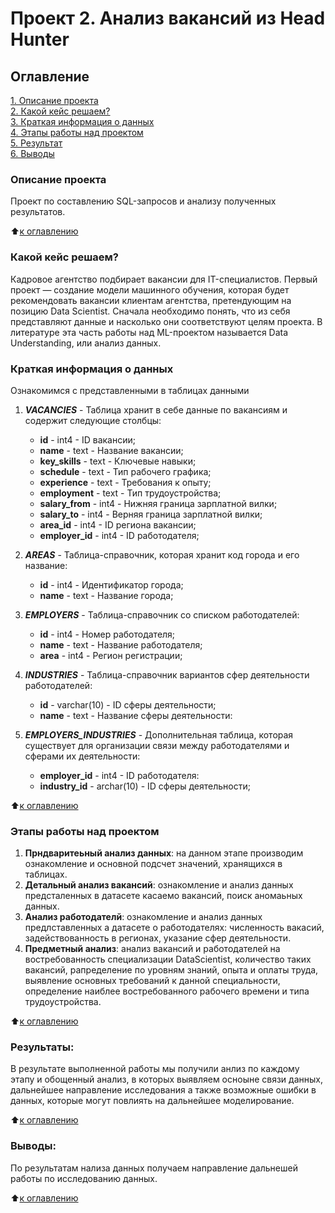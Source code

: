 # Проект 2. Анализ вакансий из Head Hunter

## Оглавление  
[1. Описание проекта](https://github.com/PavelALA/Project_1/blob/master/DataScience/Блок2/Project-2.%20Анализ%20вакансий%20на%20Head%20Hunter/README.md#Описание-проекта)  
[2. Какой кейс решаем?](https://github.com/PavelALA/Project_1/blob/master/DataScience/Блок2/Project-2.%20Анализ%20вакансий%20на%20Head%20Hunter/README.md#Какой-кейс-решаем)  
[3. Краткая информация о данных](https://github.com/PavelALA/Project_1/blob/master/DataScience/Блок2/Project-2.%20Анализ%20вакансий%20на%20Head%20Hunter/README.md#Краткая-информация-о-данных)  
[4. Этапы работы над проектом](https://github.com/PavelALA/Project_1/blob/master/DataScience/Блок2/Project-2.%20Анализ%20вакансий%20на%20Head%20Hunter/README.md#Этапы-работы-над-проектом)  
[5. Результат](https://github.com/PavelALA/Project_1/blob/master/DataScience/Блок2/Project-2.%20Анализ%20вакансий%20на%20Head%20Hunter/README.md#Результаты)    
[6. Выводы](https://github.com/PavelALA/Project_1/blob/master/DataScience/Блок2/Project-2.%20Анализ%20вакансий%20на%20Head%20Hunter/README.md#Выводы) 

### Описание проекта    
Проект по составлению SQL-запросов и анализу полученных результатов.

:arrow_up:[к оглавлению](https://github.com/PavelALA/Project_1/blob/master/DataScience/Блок2/Project-2.%20Анализ%20вакансий%20на%20Head%20Hunter/README.md#Оглавление)


### Какой кейс решаем?    
Кадровое агентство подбирает вакансии для IT-специалистов. Первый проект — создание модели машинного обучения, которая будет рекомендовать вакансии клиентам агентства, претендующим на позицию Data Scientist. Сначала необходимо понять, что из себя представляют данные и насколько они соответствуют целям проекта. В литературе эта часть работы над ML-проектом называется Data Understanding, или анализ данных.


### Краткая информация о данных
Ознакомимся с представленными в таблицах данными

1. ***VACANCIES*** - Таблица хранит в себе данные по вакансиям и содержит следующие столбцы:
    - **id** - int4 - ID вакансии;
    - **name** - text -  Название вакансии;
    - **key_skills** - text - Ключевые навыки;
    - **schedule** - text - Тип рабочего графика;
    - **experience** - text - Требования к опыту;
    - **employment** - text - Тип трудоустройства;
    - **salary_from** - int4 - Нижняя граница зарплатной вилки;
    - **salary_to** - int4 - Верняя граница зарплатной вилки;
    - **area_id** - int4 - ID региона вакансии;
    - **employer_id** - int4 - ID работодателя;

2. ***AREAS*** - Таблица-справочник, которая хранит код города и его название:
    - **id** - int4 - Идентификатор города;
    - **name** - text - Название города;

3. ***EMPLOYERS*** - Таблица-справочник со списком работодателей:
    - **id** - int4 - Номер работодателя;
    - **name** - text - Название работодателя;
    - **area** - int4 - Регион регистрации;

4. ***INDUSTRIES*** - Таблица-справочник вариантов сфер деятельности работодателей:
    - **id** - varchar(10) - ID сферы деятельности;
    - **name** - text - Название сферы деятельности:

5. ***EMPLOYERS_INDUSTRIES*** - Дополнительная таблица, которая существует для организации связи между работодателями и сферами их деятельности:
    - **employer_id** - int4 - ID работодателя:
    - **industry_id** - archar(10) - ID сферы деятельности;
  
:arrow_up:[к оглавлению](https://github.com/PavelALA/Project_1/blob/master/DataScience/Блок2/Project-2.%20Анализ%20вакансий%20на%20Head%20Hunter/README.md#Оглавление)


### Этапы работы над проектом  
1. __Прндваритеьный анализ данных__: на данном этапе производим ознакомление и основной подсчет значений, хранящихся в таблицах.
2. __Детальный анализ вакансий__: ознакомление и анализ данных предсталенных в датасете касаемо вакансий, поиск аномаьных данных.
3. __Анализ работодателй__: ознакомление и анализ данных предлставленных а датасете о работодателях: численность вакасий, задействованность в регионах, указание сфер деятельности.
4. __Предметный анализ__: анализ вакансий и работодателей на востребованность специализации DataScientist, количество таких вакансий, рапределение по уровням знаний, опыта и оплаты труда, выявление основных требований к данной специальности, определение наиблее востребованного рабочего времени и типа трудоустройства.

:arrow_up:[к оглавлению](https://github.com/PavelALA/Project_1/blob/master/DataScience/Блок2/Project-2.%20Анализ%20вакансий%20на%20Head%20Hunter/README.md#Оглавление)


### Результаты:  
В результате выполненной работы мы получили анлиз по каждому этапу и обощенный анализ, в которых выявляем осноыне связи данных, дальнейшее направление исследования а также возможные ошибки в данных, которые могут повлиять на дальнейшее моделирование. 

:arrow_up:[к оглавлению](https://github.com/PavelALA/Project_1/blob/master/DataScience/Блок2/Project-2.%20Анализ%20вакансий%20на%20Head%20Hunter/README.md#Оглавление)


### Выводы:  
По результатам нализа данных получаем направление дальнешей работы по исследованию данных.

:arrow_up:[к оглавлению](https://github.com/PavelALA/Project_1/blob/master/DataScience/Блок2/Project-2.%20Анализ%20вакансий%20на%20Head%20Hunter/README.md#Оглавление)
